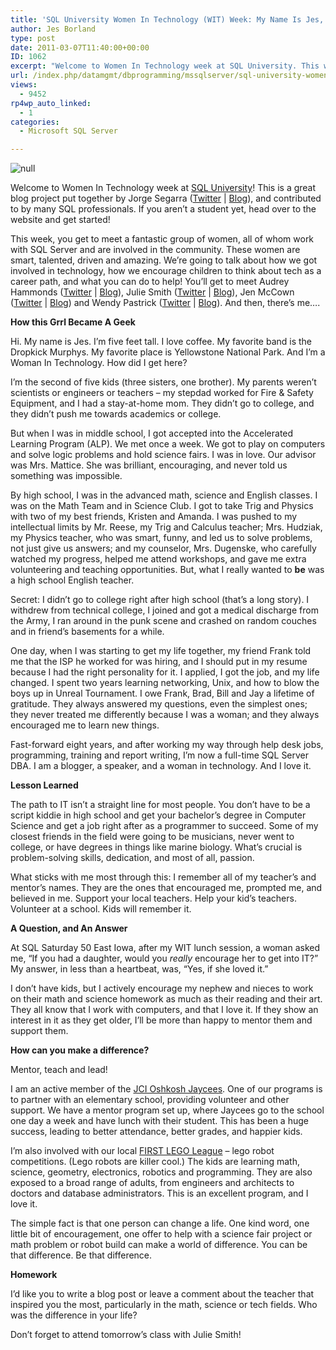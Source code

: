```yaml
---
title: 'SQL University Women In Technology (WIT) Week: My Name Is Jes, and I’m a WIT'
author: Jes Borland
type: post
date: 2011-03-07T11:40:00+00:00
ID: 1062
excerpt: "Welcome to Women In Technology week at SQL University. This week, you get to meet a fantastic group of women, all of whom work with SQL Server and are involved in the community. These women are smart, talented, driven and amazing. We're going to talk about how we got involved in technology, how we encourage children to think about tech as a career path, and what you can do to help!"
url: /index.php/datamgmt/dbprogramming/mssqlserver/sql-university-women-in-technology/
views:
  - 9452
rp4wp_auto_linked:
  - 1
categories:
  - Microsoft SQL Server

---
```

![][1]

Welcome to Women In Technology week at [SQL University][2]! This is a great blog project put together by Jorge Segarra ([Twitter][3] | [Blog][4]), and contributed to by many SQL professionals. If you aren&#8217;t a student yet, head over to the website and get started!

This week, you get to meet a fantastic group of women, all of whom work with SQL Server and are involved in the community. These women are smart, talented, driven and amazing. We&#8217;re going to talk about how we got involved in technology, how we encourage children to think about tech as a career path, and what you can do to help! You&#8217;ll get to meet Audrey Hammonds ([Twitter][5] | [Blog][6]), Julie Smith ([Twitter][7] | [Blog][6]), Jen McCown ([Twitter][8] | [Blog][9]) and Wendy Pastrick ([Twitter][10] | [Blog][11]). And then, there&#8217;s me&#8230;.

**How this Grrl Became A Geek** 

Hi. My name is Jes. I&#8217;m five feet tall. I love coffee. My favorite band is the Dropkick Murphys. My favorite place is Yellowstone National Park. And I&#8217;m a Woman In Technology. How did I get here? 

I&#8217;m the second of five kids (three sisters, one brother). My parents weren&#8217;t scientists or engineers or teachers &#8211; my stepdad worked for Fire & Safety Equipment, and I had a stay-at-home mom. They didn&#8217;t go to college, and they didn&#8217;t push me towards academics or college. 

But when I was in middle school, I got accepted into the Accelerated Learning Program (ALP). We met once a week. We got to play on computers and solve logic problems and hold science fairs. I was in love. Our advisor was Mrs. Mattice. She was brilliant, encouraging, and never told us something was impossible. 

By high school, I was in the advanced math, science and English classes. I was on the Math Team and in Science Club. I got to take Trig and Physics with two of my best friends, Kristen and Amanda. I was pushed to my intellectual limits by Mr. Reese, my Trig and Calculus teacher; Mrs. Hudziak, my Physics teacher, who was smart, funny, and led us to solve problems, not just give us answers; and my counselor, Mrs. Dugenske, who carefully watched my progress, helped me attend workshops, and gave me extra volunteering and teaching opportunities. But, what I really wanted to **be** was a high school English teacher. 

Secret: I didn&#8217;t go to college right after high school (that&#8217;s a long story). I withdrew from technical college, I joined and got a medical discharge from the Army, I ran around in the punk scene and crashed on random couches and in friend&#8217;s basements for a while. 

One day, when I was starting to get my life together, my friend Frank told me that the ISP he worked for was hiring, and I should put in my resume because I had the right personality for it. I applied, I got the job, and my life changed. I spent two years learning networking, Unix, and how to blow the boys up in Unreal Tournament. I owe Frank, Brad, Bill and Jay a lifetime of gratitude. They always answered my questions, even the simplest ones; they never treated me differently because I was a woman; and they always encouraged me to learn new things. 

Fast-forward eight years, and after working my way through help desk jobs, programming, training and report writing, I&#8217;m now a full-time SQL Server DBA. I am a blogger, a speaker, and a woman in technology. And I love it. 

**Lesson Learned**

The path to IT isn&#8217;t a straight line for most people. You don&#8217;t have to be a script kiddie in high school and get your bachelor&#8217;s degree in Computer Science and get a job right after as a programmer to succeed. Some of my closest friends in the field were going to be musicians, never went to college, or have degrees in things like marine biology. What&#8217;s crucial is problem-solving skills, dedication, and most of all, passion. 

What sticks with me most through this: I remember all of my teacher&#8217;s and mentor&#8217;s names. They are the ones that encouraged me, prompted me, and believed in me. Support your local teachers. Help your kid&#8217;s teachers. Volunteer at a school. Kids will remember it. 

**A Question, and An Answer**

At SQL Saturday 50 East Iowa, after my WIT lunch session, a woman asked me, &#8220;If you had a daughter, would you _really_ encourage her to get into IT?&#8221; My answer, in less than a heartbeat, was, &#8220;Yes, if she loved it.&#8221; 

I don&#8217;t have kids, but I actively encourage my nephew and nieces to work on their math and science homework as much as their reading and their art. They all know that I work with computers, and that I love it. If they show an interest in it as they get older, I&#8217;ll be more than happy to mentor them and support them. 

**How can you make a difference?**

Mentor, teach and lead! 

I am an active member of the [JCI Oshkosh Jaycees][12]. One of our programs is to partner with an elementary school, providing volunteer and other support. We have a mentor program set up, where Jaycees go to the school one day a week and have lunch with their student. This has been a huge success, leading to better attendance, better grades, and happier kids. 

I&#8217;m also involved with our local [FIRST LEGO League][13] &#8211; lego robot competitions. (Lego robots are killer cool.) The kids are learning math, science, geometry, electronics, robotics and programming. They are also exposed to a broad range of adults, from engineers and architects to doctors and database administrators. This is an excellent program, and I love it. 

The simple fact is that one person can change a life. One kind word, one little bit of encouragement, one offer to help with a science fair project or math problem or robot build can make a world of difference. You can be that difference. Be that difference. 

**Homework**

I&#8217;d like you to write a blog post or leave a comment about the teacher that inspired you the most, particularly in the math, science or tech fields. Who was the difference in your life? 

Don&#8217;t forget to attend tomorrow&#8217;s class with Julie Smith!

 [1]: http://sqlchicken.com/wp-content/uploads/2010/11/SQL_University_Web1.png "null"
 [2]: http://sqlchicken.com/sql-university/
 [3]: http://twitter.com/#sqlchicken
 [4]: http://sqlchicken.com
 [5]: http://twitter.com/#!/Datachix2
 [6]: http://www.datachix.com
 [7]: http://twitter.com/#!/Datachix1
 [8]: http://twitter.com/#!/MidnightDBA
 [9]: http://www.MidnightDBA.com
 [10]: http://twitter.com/#!/wendy_dance
 [11]: http://wendyverse.blogspot.com/
 [12]: http://www.oshkoshjaycees.org
 [13]: http://usfirst.org/roboticsprograms/fll/default.aspx?id=970